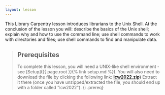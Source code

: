 ```yaml
---
layout: lesson
---
```

This Library Carpentry lesson introduces librarians to the Unix Shell.
At the conclusion of the lesson you will: describe the basics of the Unix shell;
explain why and how to use the command line;
use shell commands to work with directories and files;
use shell commands to find and manipulate data.

> ## Prerequisites
>
> To complete this lesson, you will need a UNIX-like shell environment -see [Setup]({{ page.root }}{% link setup.md %}). You will also need to download the file by clicking the following link: **[lcw2022.zip]([https://lor.nnlm.gov/op/op.Download.php?documentid=4195&version=1]))** 
> Extract it there (once you have unzipped/extracted the file, you should end up with a folder called "lcw2022").
{: .prereq}
